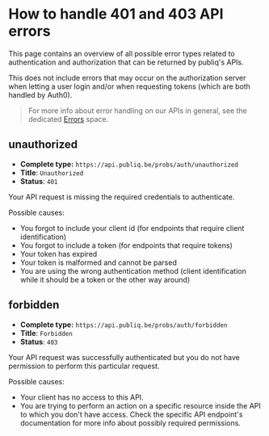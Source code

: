 # How to handle 401 and 403 API errors

This page contains an overview of all possible error types related to authentication and authorization that can be returned by publiq's APIs.

This does not include errors that may occur on the authorization server when letting a user login and/or when requesting tokens (which are both handled by Auth0).

> For more info about error handling on our APIs in general, see the dedicated [Errors](https://publiq.stoplight.io/docs/errors) space.

## unauthorized

*   **Complete type:** `https://api.publiq.be/probs/auth/unauthorized`
*   **Title**: `Unauthorized`
*   **Status**: `401`

Your API request is missing the required credentials to authenticate.

Possible causes:

*   You forgot to include your client id (for endpoints that require client identification)
*   You forgot to include a token (for endpoints that require tokens)
*   Your token has expired
*   Your token is malformed and cannot be parsed
*   You are using the wrong authentication method (client identification while it should be a token or the other way around)

## forbidden

*   **Complete type:** `https://api.publiq.be/probs/auth/forbidden`
*   **Title**: `Forbidden`
*   **Status**: `403`

Your API request was successfully authenticated but you do not have permission to perform this particular request.

Possible causes:

*   Your client has no access to this API.
*   You are trying to perform an action on a specific resource inside the API to which you don't have access. Check the specific API endpoint's documentation for more info about possibly required permissions.
